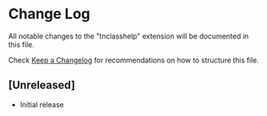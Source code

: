 # Change Log

All notable changes to the "tnclasshelp" extension will be documented in this file.

Check [Keep a Changelog](http://keepachangelog.com/) for recommendations on how to structure this file.

## [Unreleased]

- Initial release